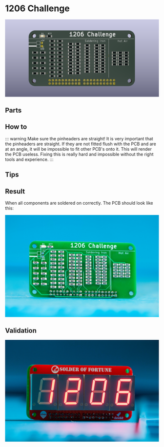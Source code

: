 # 1206 Challenge

![3D Render](./assets/front.png)

## Parts

## How to

::: warning Make sure the pinheaders are straight!
It is very important that the pinheaders are straight. If they are not fitted flush with the PCB and are at an angle, it will be impossible to fit other PCB's onto it. This will render the PCB useless. Fixing this is really hard and impossible without the right tools and experience.
:::

## Tips

## Result

When all components are soldered on correctly. The PCB should look like this:

![Soldered PCB](./assets/soldered-pcb.jpg)

## Validation

![Result on the 7 segmbent display](./assets/result-7-segment.jpg)
